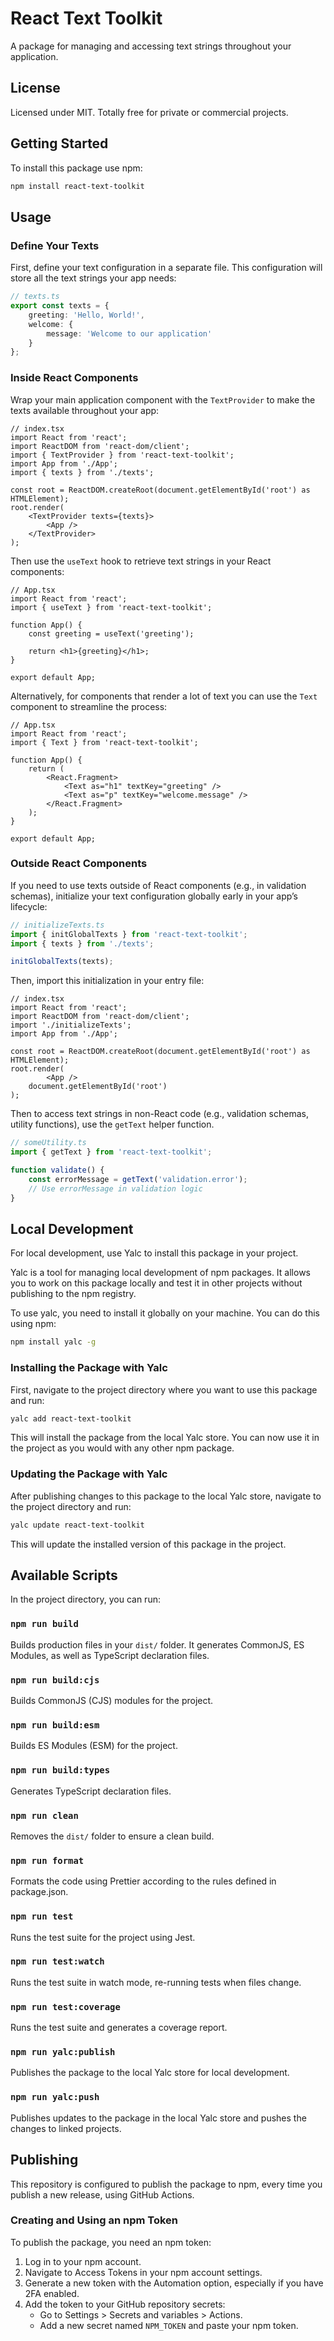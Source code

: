 # React Text Toolkit

A package for managing and accessing text strings throughout your application.

## License

Licensed under MIT. Totally free for private or commercial projects.

## Getting Started

To install this package use npm:

```bash
npm install react-text-toolkit
```

## Usage

### Define Your Texts

First, define your text configuration in a separate file. This configuration will store all the text strings your app needs:

```ts
// texts.ts
export const texts = {
    greeting: 'Hello, World!',
    welcome: {
        message: 'Welcome to our application'
    }
};
```

### Inside React Components

Wrap your main application component with the `TextProvider` to make the texts available throughout your app:

```tsx
// index.tsx
import React from 'react';
import ReactDOM from 'react-dom/client';
import { TextProvider } from 'react-text-toolkit';
import App from './App';
import { texts } from './texts';

const root = ReactDOM.createRoot(document.getElementById('root') as HTMLElement);
root.render(
    <TextProvider texts={texts}>
        <App />
    </TextProvider>
);
```

Then use the `useText` hook to retrieve text strings in your React components:

```tsx
// App.tsx
import React from 'react';
import { useText } from 'react-text-toolkit';

function App() {
    const greeting = useText('greeting');

    return <h1>{greeting}</h1>;
}

export default App;
```

Alternatively, for components that render a lot of text you can use the `Text` component to streamline the process:

```tsx
// App.tsx
import React from 'react';
import { Text } from 'react-text-toolkit';

function App() {
    return (
        <React.Fragment>
            <Text as="h1" textKey="greeting" />
            <Text as="p" textKey="welcome.message" />
        </React.Fragment>
    );
}

export default App;
```

### Outside React Components

If you need to use texts outside of React components (e.g., in validation schemas), initialize your text configuration globally early in your app’s lifecycle:

```ts
// initializeTexts.ts
import { initGlobalTexts } from 'react-text-toolkit';
import { texts } from './texts';

initGlobalTexts(texts);
```

Then, import this initialization in your entry file:

```tsx
// index.tsx
import React from 'react';
import ReactDOM from 'react-dom/client';
import './initializeTexts';
import App from './App';

const root = ReactDOM.createRoot(document.getElementById('root') as HTMLElement);
root.render(
        <App />
    document.getElementById('root')
);
```

Then to access text strings in non-React code (e.g., validation schemas, utility functions), use the `getText` helper function.

```ts
// someUtility.ts
import { getText } from 'react-text-toolkit';

function validate() {
    const errorMessage = getText('validation.error');
    // Use errorMessage in validation logic
}
```

## Local Development

For local development, use Yalc to install this package in your project.

Yalc is a tool for managing local development of npm packages. It allows you to work on this package locally and test it in other projects without publishing to the npm registry.

To use yalc, you need to install it globally on your machine. You can do this using npm:

```bash
npm install yalc -g
```

### Installing the Package with Yalc

First, navigate to the project directory where you want to use this package and run:

```bash
yalc add react-text-toolkit
```

This will install the package from the local Yalc store. You can now use it in the project as you would with any other npm package.

### Updating the Package with Yalc

After publishing changes to this package to the local Yalc store, navigate to the project directory and run:

```bash
yalc update react-text-toolkit
```

This will update the installed version of this package in the project.

## Available Scripts

In the project directory, you can run:

### `npm run build`

Builds production files in your `dist/` folder. It generates CommonJS, ES Modules, as well as TypeScript declaration files.

### `npm run build:cjs`

Builds CommonJS (CJS) modules for the project.

### `npm run build:esm`

Builds ES Modules (ESM) for the project.

### `npm run build:types`

Generates TypeScript declaration files.

### `npm run clean`

Removes the `dist/` folder to ensure a clean build.

### `npm run format`

Formats the code using Prettier according to the rules defined in package.json.

### `npm run test`

Runs the test suite for the project using Jest.

### `npm run test:watch`

Runs the test suite in watch mode, re-running tests when files change.

### `npm run test:coverage`

Runs the test suite and generates a coverage report.

### `npm run yalc:publish`

Publishes the package to the local Yalc store for local development.

### `npm run yalc:push`

Publishes updates to the package in the local Yalc store and pushes the changes to linked projects.

## Publishing

This repository is configured to publish the package to npm, every time you publish a new release, using GitHub Actions.

### Creating and Using an npm Token

To publish the package, you need an npm token:

1. Log in to your npm account.
2. Navigate to Access Tokens in your npm account settings.
3. Generate a new token with the Automation option, especially if you have 2FA enabled.
4. Add the token to your GitHub repository secrets:
    - Go to Settings > Secrets and variables > Actions.
    - Add a new secret named `NPM_TOKEN` and paste your npm token.

